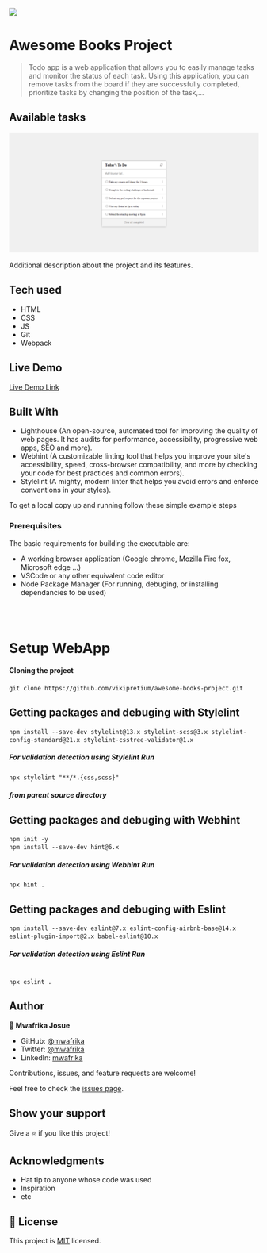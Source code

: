 ![](https://img.shields.io/badge/Microverse-blueviolet)

# Awesome Books Project

> Todo app is a web application that allows you to easily manage tasks and monitor the status of each task. Using this application, you can remove tasks from the board if they are successfully completed, prioritize tasks by changing the position of the task,...

## Available tasks

![screenshot](./src/assets/screenshot1.png)

Additional description about the project and its features.

## Tech used

- HTML
- CSS
- JS
- Git
- Webpack

## Live Demo

[Live Demo Link](https://mwafrika.github.io/Todo-project-with-webpack/)

## Built With

- Lighthouse (An open-source, automated tool for improving the quality of web pages. It has audits for performance, accessibility, progressive web apps, SEO and more).
- Webhint (A customizable linting tool that helps you improve your site's accessibility, speed, cross-browser compatibility, and more by checking your code for best practices and common errors).
- Stylelint (A mighty, modern linter that helps you avoid errors and enforce conventions in your styles).

To get a local copy up and running follow these simple example steps

### Prerequisites

The basic requirements for building the executable are:

- A working browser application (Google chrome, Mozilla Fire fox, Microsoft edge ...)
- VSCode or any other equivalent code editor
- Node Package Manager (For running, debuging, or installing dependancies to be used)

<br>
<br>

# Setup WebApp

#### Cloning the project

```
git clone https://github.com/vikipretium/awesome-books-project.git
```

## Getting packages and debuging with Stylelint

```
npm install --save-dev stylelint@13.x stylelint-scss@3.x stylelint-config-standard@21.x stylelint-csstree-validator@1.x
```

##### For validation detection using Stylelint Run

```
npx stylelint "**/*.{css,scss}"
```

##### from parent source directory

## Getting packages and debuging with Webhint

```
npm init -y
npm install --save-dev hint@6.x
```

##### For validation detection using Webhint Run

```
npx hint .
```

## Getting packages and debuging with Eslint

```
npm install --save-dev eslint@7.x eslint-config-airbnb-base@14.x eslint-plugin-import@2.x babel-eslint@10.x

```

##### For validation detection using Eslint Run

```

npx eslint .

```

## Author

👤 **Mwafrika Josue**

- GitHub: [@mwafrika](https://github.com/mwafrika)
- Twitter: [@mwafrika](https://twitter.com/mwafrikamufung1)
- LinkedIn: [mwafrika](https://linkedin.com/in/mwafrika-mufungizi)

Contributions, issues, and feature requests are welcome!

Feel free to check the [issues page](../../issues/).

## Show your support

Give a ⭐️ if you like this project!

## Acknowledgments

- Hat tip to anyone whose code was used
- Inspiration
- etc

## 📝 License

This project is [MIT](./MIT.md) licensed.
